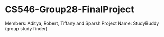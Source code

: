 # CS546-Group28-FinalProject
Members: Aditya, Robert, Tiffany and Sparsh 
Project Name: StudyBuddy (group study finder)